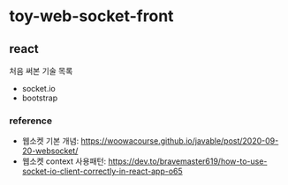 # toy-web-socket-front

## react

처음 써본 기술 목록

- socket.io
- bootstrap

### reference

- 웹소켓 기본 개념: https://woowacourse.github.io/javable/post/2020-09-20-websocket/
- 웹소켓 context 사용패턴: https://dev.to/bravemaster619/how-to-use-socket-io-client-correctly-in-react-app-o65
